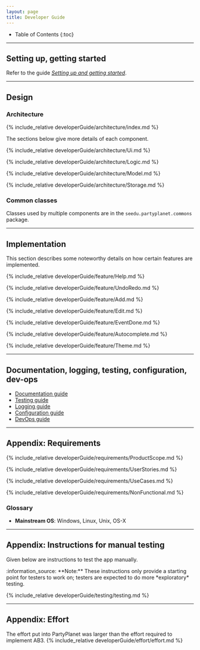 ```yaml
---
layout: page
title: Developer Guide
---
```

* Table of Contents
{:toc}

--------------------------------------------------------------------------------------------------------------------

## **Setting up, getting started**

Refer to the guide [_Setting up and getting started_](developer/SettingUp.md).

--------------------------------------------------------------------------------------------------------------------

## **Design**

### Architecture

{% include_relative developerGuide/architecture/index.md %}

The sections below give more details of each component.

{% include_relative developerGuide/architecture/Ui.md %}

{% include_relative developerGuide/architecture/Logic.md %}

{% include_relative developerGuide/architecture/Model.md %}

{% include_relative developerGuide/architecture/Storage.md %}


### Common classes

Classes used by multiple components are in the `seedu.partyplanet.commons` package.

--------------------------------------------------------------------------------------------------------------------

## **Implementation**

This section describes some noteworthy details on how certain features are implemented.

{% include_relative developerGuide/feature/Help.md %}

{% include_relative developerGuide/feature/UndoRedo.md %}

{% include_relative developerGuide/feature/Add.md %}

{% include_relative developerGuide/feature/Edit.md %}

{% include_relative developerGuide/feature/EventDone.md %}

{% include_relative developerGuide/feature/Autocomplete.md %}

{% include_relative developerGuide/feature/Theme.md %}

--------------------------------------------------------------------------------------------------------------------

## **Documentation, logging, testing, configuration, dev-ops**

* [Documentation guide](developer/Documentation.md)
* [Testing guide](developer/Testing.md)
* [Logging guide](developer/Logging.md)
* [Configuration guide](developer/Configuration.md)
* [DevOps guide](developer/DevOps.md)

--------------------------------------------------------------------------------------------------------------------

## **Appendix: Requirements**

{% include_relative developerGuide/requirements/ProductScope.md %}

{% include_relative developerGuide/requirements/UserStories.md %}

{% include_relative developerGuide/requirements/UseCases.md %}

{% include_relative developerGuide/requirements/NonFunctional.md %}

### Glossary

* **Mainstream OS**: Windows, Linux, Unix, OS-X

--------------------------------------------------------------------------------------------------------------------

## **Appendix: Instructions for manual testing**

Given below are instructions to test the app manually.

<div markdown="span" class="alert alert-info">:information_source: **Note:** These instructions only provide a starting point for testers to work on;
testers are expected to do more *exploratory* testing.

</div>

{% include_relative developerGuide/testing/testing.md %}

--------------------------------------------------------------------------------------------------------------------
## **Appendix: Effort**

The effort put into PartyPlanet was larger than the effort required to implement AB3.
{% include_relative developerGuide/effort/effort.md %}
